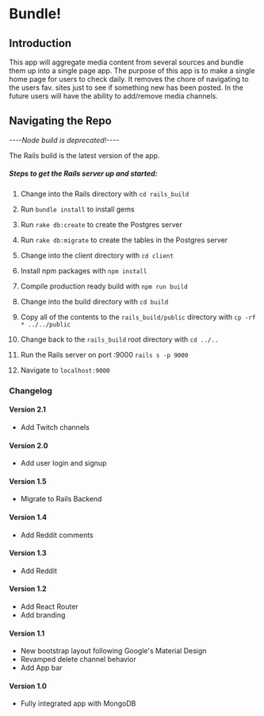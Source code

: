 # Bundle!

## Introduction
This app will aggregate media content from several sources and bundle them up into a single page app.
The purpose of this app is to make a single home page for users to check daily.
It removes the chore of navigating to the users fav. sites just to see if something new has been posted.
In the future users will have the ability to add/remove media channels.


## Navigating the Repo
_----Node build is deprecated!----_

The Rails build is the latest version of the app.

##### Steps to get the Rails server up and started:
1. Change into the Rails directory with `cd rails_build`

2. Run `bundle install` to install gems

3. Run `rake db:create` to create the Postgres server

4. Run `rake db:migrate` to create the tables in the Postgres server

5. Change into the client directory with `cd client`

6. Install npm packages with `npm install`

7. Compile production ready build with `npm run build`

8. Change into the build directory with `cd build`

9. Copy all of the contents to the `rails_build/public` directory with `cp -rf * ../../public`

10. Change back to the `rails_build` root directory with `cd ../..`

11. Run the Rails server on port :9000 `rails s -p 9000`

12. Navigate to `localhost:9000`

### Changelog
#### Version 2.1
- Add Twitch channels

#### Version 2.0
- Add user login and signup

#### Version 1.5
- Migrate to Rails Backend

#### Version 1.4
- Add Reddit comments

#### Version 1.3
- Add Reddit

#### Version 1.2
- Add React Router
- Add branding

#### Version 1.1
- New bootstrap layout following Google's Material Design
- Revamped delete channel behavior
- Add App bar

#### Version 1.0
- Fully integrated app with MongoDB
